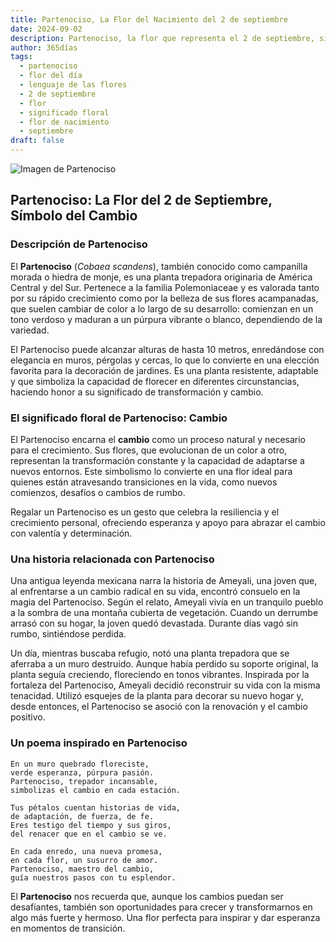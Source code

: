 ```yaml
---
title: Partenociso, La Flor del Nacimiento del 2 de septiembre
date: 2024-09-02
description: Partenociso, la flor que representa el 2 de septiembre, simboliza Cambio. Descubre su fascinante historia, significado en el lenguaje de las flores y una poesía que celebra su belleza.
author: 365días
tags:
  - partenociso
  - flor del día
  - lenguaje de las flores
  - 2 de septiembre
  - flor
  - significado floral
  - flor de nacimiento
  - septiembre
draft: false
---
```


![Imagen de Partenociso](https://cdn.pixabay.com/photo/2018/12/27/07/16/cobia-3897121_640.jpg#center)


## Partenociso: La Flor del 2 de Septiembre, Símbolo del Cambio

### Descripción de Partenociso

El **Partenociso** (_Cobaea scandens_), también conocido como campanilla morada o hiedra de monje, es una planta trepadora originaria de América Central y del Sur. Pertenece a la familia Polemoniaceae y es valorada tanto por su rápido crecimiento como por la belleza de sus flores acampanadas, que suelen cambiar de color a lo largo de su desarrollo: comienzan en un tono verdoso y maduran a un púrpura vibrante o blanco, dependiendo de la variedad.

El Partenociso puede alcanzar alturas de hasta 10 metros, enredándose con elegancia en muros, pérgolas y cercas, lo que lo convierte en una elección favorita para la decoración de jardines. Es una planta resistente, adaptable y que simboliza la capacidad de florecer en diferentes circunstancias, haciendo honor a su significado de transformación y cambio.

### El significado floral de Partenociso: Cambio

El Partenociso encarna el **cambio** como un proceso natural y necesario para el crecimiento. Sus flores, que evolucionan de un color a otro, representan la transformación constante y la capacidad de adaptarse a nuevos entornos. Este simbolismo lo convierte en una flor ideal para quienes están atravesando transiciones en la vida, como nuevos comienzos, desafíos o cambios de rumbo.

Regalar un Partenociso es un gesto que celebra la resiliencia y el crecimiento personal, ofreciendo esperanza y apoyo para abrazar el cambio con valentía y determinación.

### Una historia relacionada con Partenociso

Una antigua leyenda mexicana narra la historia de Ameyali, una joven que, al enfrentarse a un cambio radical en su vida, encontró consuelo en la magia del Partenociso. Según el relato, Ameyali vivía en un tranquilo pueblo a la sombra de una montaña cubierta de vegetación. Cuando un derrumbe arrasó con su hogar, la joven quedó devastada. Durante días vagó sin rumbo, sintiéndose perdida.

Un día, mientras buscaba refugio, notó una planta trepadora que se aferraba a un muro destruido. Aunque había perdido su soporte original, la planta seguía creciendo, floreciendo en tonos vibrantes. Inspirada por la fortaleza del Partenociso, Ameyali decidió reconstruir su vida con la misma tenacidad. Utilizó esquejes de la planta para decorar su nuevo hogar y, desde entonces, el Partenociso se asoció con la renovación y el cambio positivo.

### Un poema inspirado en Partenociso

```
En un muro quebrado floreciste,  
verde esperanza, púrpura pasión.  
Partenociso, trepador incansable,  
simbolizas el cambio en cada estación.

Tus pétalos cuentan historias de vida,  
de adaptación, de fuerza, de fe.  
Eres testigo del tiempo y sus giros,  
del renacer que en el cambio se ve.

En cada enredo, una nueva promesa,  
en cada flor, un susurro de amor.  
Partenociso, maestro del cambio,  
guía nuestros pasos con tu esplendor.
```

El **Partenociso** nos recuerda que, aunque los cambios puedan ser desafiantes, también son oportunidades para crecer y transformarnos en algo más fuerte y hermoso. Una flor perfecta para inspirar y dar esperanza en momentos de transición.

